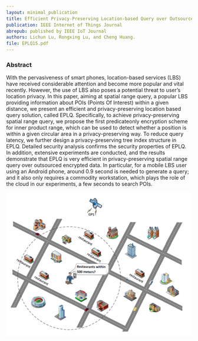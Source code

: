 ```yaml
--- 
layout: minimal_publication
title: Efficient Privacy-Preserving Location-based Query over Outsourced Encrypted Data
publication: IEEE Internet of Things Journal
abrepub: published by IEEE IoT Journal
authors: Lichun Lu, Rongxing Lu, and Cheng Huang. 
file: EPLQ15.pdf
---
```


### Abstract
With the pervasiveness of smart phones, location-based services (LBS) have received considerable attention and become more popular and vital recently. However, the use of LBS also poses a potential threat to user’s location privacy. In this paper, aiming at spatial range query, a popular LBS providing information about POIs (Points Of Interest) within a given distance, we present an efficient and privacy-preserving location based query solution, called EPLQ. Specifically, to achieve privacy-preserving spatial range query, we propose the first predicateonly encryption scheme for inner product range, which can be used to detect whether a position is within a given circular area in a privacy-preserving way. To reduce query latency, we further design a privacy-preserving tree index structure in EPLQ. Detailed security analysis confirms the security properties of EPLQ. In addition, extensive experiments are conducted, and the results demonstrate that EPLQ is very efficient in privacy-preserving spatial range query over outsourced encrypted data. In particular, for a mobile LBS user using an Android phone, around 0.9 second is needed to generate a query; and it also only requires a commodity workstation, which plays the role of the cloud in our experiments, a few seconds to search POIs.


<div class="modelimg" align="center">  <img src="/static/images/eplq.png"/> </div>

